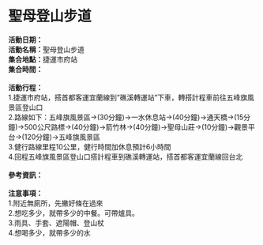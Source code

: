 <h1><b>聖母登山步道</b></h1>
<b>活動日期：</b><br>
<b>活動名稱：</b>聖母登山步道<br>
<b>集合地點：</b>捷運市府站</b><br>
<b>集合時間：</b><br>
<br>
<b>活動行程：</b><br>
1.捷運市府站，搭首都客運宜蘭線到”礁溪轉運站”下車，轉搭計程車前往五峰旗風景區登山口</b><br>
2.路線如下：五峰旗風景區→(30分鐘)→一水休息站→(40分鐘)→通天橋→(15分鐘)→500公尺路標→(40分鐘)→箭竹林→(40分鐘)→聖母山莊→(10分鐘)→觀景平台→(120分鐘)→五峰旗風景區</b><br>
3.健行路線里程10公里，健行時間加休息預計6小時間</b><br>
4.回程五峰旗風景區登山口搭計程車到礁溪轉運站，搭首都客運宜蘭線回台北</b><br>
<br>
<b>參考資訊：</b><br>
<br>
<b>注意事項：</b><br>
1.附近無廁所，先撇好條在過來<br>
2.想吃多少，就帶多少的中餐。可帶爐具。<br>
3.雨具、手套、遮陽帽、登山杖<br>
4.想喝多少，就帶多少的水<br>

